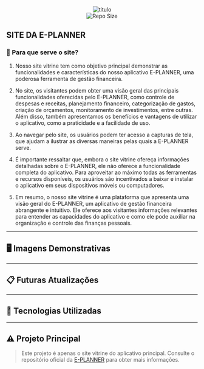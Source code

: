 <div align="center">
  <img src="https://github.com/Jpzinn654/E-PLANNER-MAIN/assets/106168706/93431be7-9f0f-4557-8d6a-7c1393cefb11" alt="titulo"/>
</div>

<div align="center">
<!--   <img src="https://img.shields.io/crates/l/hexpm?style=for-the-badge" alt="License"/> -->
  <img src="https://img.shields.io/github/repo-size/Bya61/TCC-WEB-EPLANNER?style=for-the-badge" alt="Repo Size"/>
</div>

## SITE DA E-PLANNER

### 📌 Para que serve o site?

1. Nosso site vitrine tem como objetivo principal demonstrar as funcionalidades e características do nosso aplicativo E-PLANNER, uma poderosa ferramenta de gestão financeira.

2. No site, os visitantes podem obter uma visão geral das principais funcionalidades oferecidas pelo E-PLANNER, como controle de despesas e receitas, planejamento financeiro, categorização de gastos, criação de orçamentos, monitoramento de investimentos, entre outras. Além disso, também apresentamos os benefícios e vantagens de utilizar o aplicativo, como a praticidade e a facilidade de uso.

3. Ao navegar pelo site, os usuários podem ter acesso a capturas de tela, que ajudam a ilustrar as diversas maneiras pelas quais a E-PLANNER serve.

4. É importante ressaltar que, embora o site vitrine ofereça informações detalhadas sobre o E-PLANNER, ele não oferece a funcionalidade completa do aplicativo. Para aproveitar ao máximo todas as ferramentas e recursos disponíveis, os usuários são incentivados a baixar e instalar o aplicativo em seus dispositivos móveis ou computadores.

5. Em resumo, o nosso site vitrine é uma plataforma que apresenta uma visão geral do E-PLANNER, um aplicativo de gestão financeira abrangente e intuitivo. Ele oferece aos visitantes informações relevantes para entender as capacidades do aplicativo e como ele pode auxiliar na organização e controle das finanças pessoais.
---

## 🖥️ Imagens Demonstrativas

---

## 📋 Futuras Atualizações

---

## 🚀 Tecnologias Utilizadas

---

## ⚠️ Projeto Principal

> Este projeto é apenas o site vitrine do aplicativo principal. Consulte o repositório oficial da [E-PLANNER](https://github.com/Jpzinn654/E-PLANNER-MAIN) para obter mais informações.
